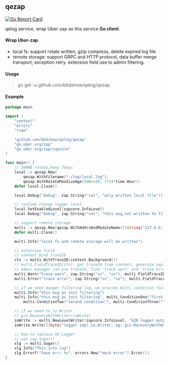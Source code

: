 ## qezap
[![Go Report Card](https://goreportcard.com/badge/github.com/bbdshow/qelog/qezap)](https://goreportcard.com/report/github.com/bbdshow/qelog/qezap)

qelog service, wrap Uber-zap as this service **Go client**.
#### Wrap Uber-zap
- local fs: support rotate written, gzip compress, delete expired log file
- remote storage: support GRPC and HTTP protocol, data buffer merge transport, exception retry. extension field use to admin filtering.

#### Usage

> go get -u github.com/bbdshow/qelog/qezap

#### Example

```go
package main

import (
	"context"
	"errors"
	"time"

	"github.com/bbdshow/qelog/qezap"
	"go.uber.org/zap"
	"go.uber.org/zap/zapcore"
)

func main() {
	// 500MB rotate,keep 7days
	local := qezap.New(
		qezap.WithFilename("./log/local.log"),
		qezap.WithRotateMaxSizeAge(500<<20, 7*24*time.Hour))
	defer local.Close()

	local.Debug("Debug", zap.String("val", "only written local file"))

	// runtime change logger level
	local.SetEnabledLevel(zapcore.InfoLevel)
	local.Debug("Debug", zap.String("val", "this msg,not written to file"))

	// support remote storage
	multi := qezap.New(qezap.WithAddrsAndModuleName([]string{"127.0.0.1:31082"}, "demo"))
	defer multi.Close()

	multi.Info("local fs and remote storage will be written")

	// extension field
	// context bind traceID
	ctx := multi.WithTraceID(context.Background())
	// multi.FieldTraceID(ctx): get traceId from context, generate zap.Field written this log
	// admin manager can use traceId, find 'trace warn' and 'trace error' log
	multi.Warn("trace warn", zap.String("xx", "xx"), multi.FieldTraceID(ctx))
	multi.Error("trace error", zap.String("xx", "xx"), multi.FieldTraceID(ctx))

	// if we need manger filtering log, we provide multi condition field bind to log
	multi.Info("this msg as init filtering")
	multi.Info("this msg as init filtering", multi.ConditionOne("first condition"),
		multi.ConditionTwo("second condition"), multi.ConditionThree("third condition"))

	// if we need to io.Writer
	// gin.RecoveryWithWriter(ioWrite)
	ioWrite := multi.NewLevelWriter(zapcore.InfoLevel, "GIN logger output")
	ioWrite.Write([]byte("logger impl io.Writer, eg: gin.RecoveryWithWriter(ioWrite)"))

	// how to replace GO Logger
	// use zap.Sugar()
	slg := multi.Sugar()
	slg.Info("This info log")
	slg.Errorf("have err: %s", errors.New("mock error").Error())
}
```